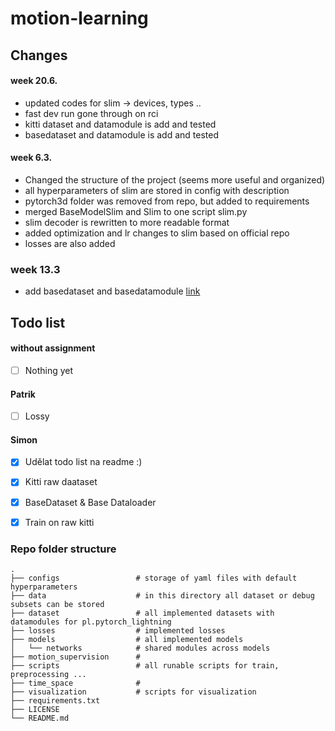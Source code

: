 # motion-learning

## Changes

#### week 20.6.
- updated codes for slim -> devices, types .. 
- fast dev run gone through on rci 
- kitti dataset and datamodule is add and tested
- basedataset and datamodule is add and tested

#### week 6.3.
- Changed the structure of the project (seems more useful and organized)
- all hyperparameters of slim are stored in config with description 
- pytorch3d folder was removed from repo, but added to requirements 
- merged BaseModelSlim and Slim to one script slim.py
- slim decoder is rewritten to more readable format 
- added optimization and lr changes to slim based on official repo 
- losses are also added

### week 13.3

- add basedataset and basedatamodule [link](./datasets/base)




## Todo list

#### without assignment 
- [ ] Nothing yet
#### Patrik
- [ ] Lossy
#### Simon
- [x] Udělat todo list na readme :)
- [x] Kitti raw daataset
- [x] BaseDataset & Base Dataloader
- [x] Train on raw kitti


### Repo folder structure

    .
    ├── configs                 # storage of yaml files with default hyperparameters
    ├── data                    # in this directory all dataset or debug subsets can be stored
    ├── dataset                 # all implemented datasets with datamodules for pl.pytorch_lightning
    ├── losses                  # implemented losses 
    ├── models                  # all implemented models
    │   └── networks            # shared modules across models 
    ├── motion_supervision      #
    ├── scripts                 # all runable scripts for train, preprocessing ... 
    ├── time_space              # 
    ├── visualization           # scripts for visualization
    ├── requirements.txt
    ├── LICENSE
    └── README.md




